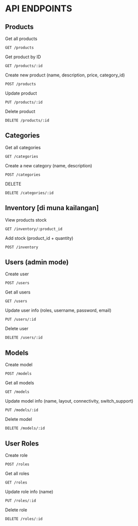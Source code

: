 # API ENDPOINTS

## Products

Get all products

    GET /products

Get product by ID

    GET /products/:id

Create new product (name, description, price, category_id)

    POST /products

Update product

    PUT /products/:id

Delete product 

    DELETE /products/:id

## Categories

Get all categories

    GET /categories

Create a new category (name, description)

    POST /categories

DELETE

    DELETE /categories/:id

## Inventory [di muna kailangan]

View products stock 

    GET /inventory/:product_id

Add stock (product_id + quantity)

    POST /inventory

## Users (admin mode)

Create user

    POST /users

Get all users

    GET /users

Update user info (roles, username, password, email)

    PUT /users/:id

Delete user

    DELETE /users/:id

## Models

Create model

    POST /models

Get all models

    GET /models

Update model info (name, layout, connectivity, switch_support)

    PUT /models/:id

Delete model

    DELETE /models/:id

## User Roles

Create role

    POST /roles

Get all roles

    GET /roles

Update role info (name)

    PUT /roles/:id

Delete role

    DELETE /roles/:id

